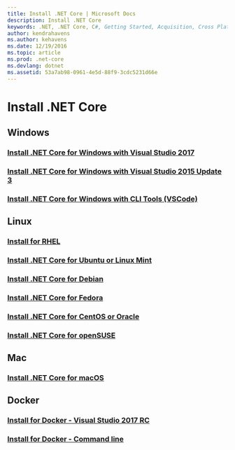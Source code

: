 ```yaml
---
title: Install .NET Core | Microsoft Docs
description: Install .NET Core
keywords: .NET, .NET Core, C#, Getting Started, Acquisition, Cross Platform
author: kendrahavens
ms.author: kehavens
ms.date: 12/19/2016
ms.topic: article
ms.prod: .net-core
ms.devlang: dotnet
ms.assetid: 53a7ab98-0961-4e5d-88f9-3cdc5231d66e
---
```

# Install .NET Core

## Windows
### [Install .NET Core for Windows with Visual Studio 2017](win-vs2017.md)
### [Install .NET Core for Windows with Visual Studio 2015 Update 3](win-vs2015.md)
### [Install .NET Core for Windows with CLI Tools (VSCode)](win-cli.md)

## Linux
### [Install for RHEL](rhel.md)
### [Install .NET Core for Ubuntu or Linux Mint](ubuntu-mint.md)
### [Install .NET Core for Debian](debian.md)
### [Install .NET Core for Fedora](fedora.md)
### [Install .NET Core for CentOS or Oracle](centos-oracle.md)
### [Install .NET Core for openSUSE](opensuse.md)

## Mac
### [Install .NET Core for macOS](mac.md)

## Docker
### [Install for Docker - Visual Studio 2017 RC](docker-vs.md)
### [Install for Docker - Command line](docker-cli.md)